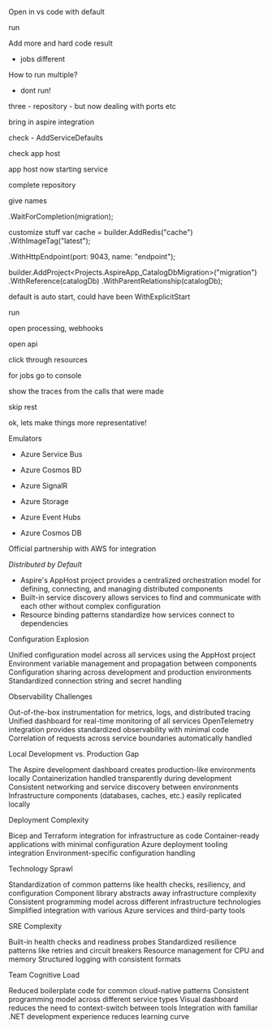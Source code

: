 Open in vs code with default

run

Add more and hard code result
- jobs different


How to run multiple?

- dont run!

three - repository - but now dealing with ports etc

bring in aspire integration


check - AddServiceDefaults

check app host

app host now starting service

complete repository

give names

.WaitForCompletion(migration);

customize stuff var cache = builder.AddRedis("cache")
                   .WithImageTag("latest");

.WithHttpEndpoint(port: 9043, name: "endpoint");

builder.AddProject<Projects.AspireApp_CatalogDbMigration>("migration")
       .WithReference(catalogDb)
       .WithParentRelationship(catalogDb);

default is auto start, could have been WithExplicitStart

run

open processing, webhooks

open api


click through resources

for jobs go to console

show the traces from the calls that were made

skip rest


ok, lets make things more representative!







Emulators


- Azure Service Bus

- Azure Cosmos BD

- Azure SignalR

- Azure Storage

- Azure Event Hubs

- Azure Cosmos DB

Official partnership with AWS for integration

*Distributed by Default*

- Aspire's AppHost project provides a centralized orchestration model for defining, connecting, and managing distributed components
- Built-in service discovery allows services to find and communicate with each other without complex configuration
- Resource binding patterns standardize how services connect to dependencies


Configuration Explosion

Unified configuration model across all services using the AppHost project
Environment variable management and propagation between components
Configuration sharing across development and production environments
Standardized connection string and secret handling

Observability Challenges

Out-of-the-box instrumentation for metrics, logs, and distributed tracing
Unified dashboard for real-time monitoring of all services
OpenTelemetry integration provides standardized observability with minimal code
Correlation of requests across service boundaries automatically handled

Local Development vs. Production Gap

The Aspire development dashboard creates production-like environments locally
Containerization handled transparently during development
Consistent networking and service discovery between environments
Infrastructure components (databases, caches, etc.) easily replicated locally

Deployment Complexity

Bicep and Terraform integration for infrastructure as code
Container-ready applications with minimal configuration
Azure deployment tooling integration
Environment-specific configuration handling

Technology Sprawl

Standardization of common patterns like health checks, resiliency, and configuration
Component library abstracts away infrastructure complexity
Consistent programming model across different infrastructure technologies
Simplified integration with various Azure services and third-party tools

SRE Complexity

Built-in health checks and readiness probes
Standardized resilience patterns like retries and circuit breakers
Resource management for CPU and memory
Structured logging with consistent formats

Team Cognitive Load

Reduced boilerplate code for common cloud-native patterns
Consistent programming model across different service types
Visual dashboard reduces the need to context-switch between tools
Integration with familiar .NET development experience reduces learning curve
